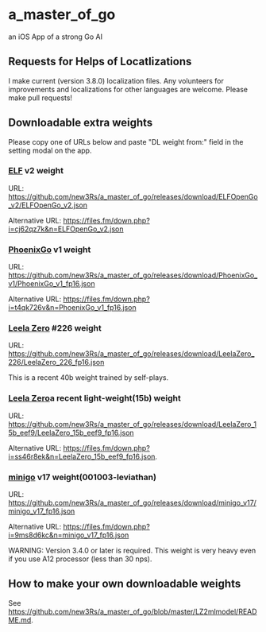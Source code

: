 # a_master_of_go
an iOS App of a strong Go AI

## Requests for Helps of Locatlizations
I make current (version 3.8.0) localization files.
Any volunteers for improvements and localizations for other languages are welcome.
Please make pull requests!

## Downloadable extra weights
Please copy one of URLs below and paste "DL weight from:" field in the setting modal on the app.

### [ELF](https://github.com/pytorch/ELF) v2 weight
URL: https://github.com/new3Rs/a_master_of_go/releases/download/ELFOpenGo_v2/ELFOpenGo_v2.json

Alternative URL: https://files.fm/down.php?i=cj62qz7k&n=ELFOpenGo_v2.json

### [PhoenixGo](https://github.com/Tencent/PhoenixGo) v1 weight
URL: https://github.com/new3Rs/a_master_of_go/releases/download/PhoenixGo_v1/PhoenixGo_v1_fp16.json

Alternative URL: https://files.fm/down.php?i=t4qk726v&n=PhoenixGo_v1_fp16.json

### [Leela Zero](https://github.com/leela-zero/leela-zero) #226 weight
URL: https://github.com/new3Rs/a_master_of_go/releases/download/LeelaZero_226/LeelaZero_226_fp16.json

This is a recent 40b weight trained by self-plays.

### [Leela Zero](https://github.com/leela-zero/leela-zero/issues/2192)a recent light-weight(15b) weight
URL: https://github.com/new3Rs/a_master_of_go/releases/download/LeelaZero_15b_eef9/LeelaZero_15b_eef9_fp16.json

Alternative URL: https://files.fm/down.php?i=ss46r8ek&n=LeelaZero_15b_eef9_fp16.json.

### [minigo](https://github.com/tensorflow/minigo) v17 weight(001003-leviathan)
URL: https://github.com/new3Rs/a_master_of_go/releases/download/minigo_v17/minigo_v17_fp16.json

Alternative URL: https://files.fm/down.php?i=9ms8d6kc&n=minigo_v17_fp16.json

WARNING: Version 3.4.0 or later is required. This weight is very heavy even if you use A12 processor (less than 30 nps).

## How to make your own downloadable weights
See https://github.com/new3Rs/a_master_of_go/blob/master/LZ2mlmodel/README.md.
